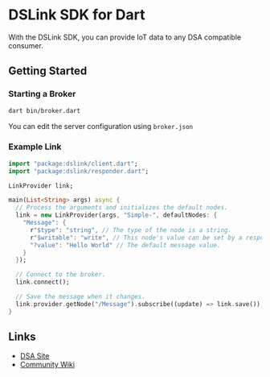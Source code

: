 # DSLink SDK for Dart

With the DSLink SDK, you can provide IoT data to any DSA compatible consumer.

## Getting Started

### Starting a Broker

```bash
dart bin/broker.dart
```

You can edit the server configuration using `broker.json`

### Example Link

```dart
import "package:dslink/client.dart";
import "package:dslink/responder.dart";

LinkProvider link;

main(List<String> args) async {
  // Process the arguments and initializes the default nodes.
  link = new LinkProvider(args, "Simple-", defaultNodes: {
    "Message": {
      r"$type": "string", // The type of the node is a string.
      r"$writable": "write", // This node's value can be set by a responder link.
      "?value": "Hello World" // The default message value.
    }
  });

  // Connect to the broker.
  link.connect();

  // Save the message when it changes.
  link.provider.getNode("/Message").subscribe((update) => link.save());
}
```

## Links

- [DSA Site](http://iot-dsa.org/)
- [Community Wiki](https://github.com/IOT-DSA/community/wiki)
